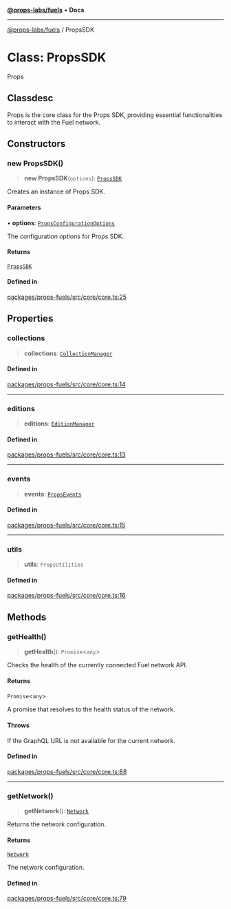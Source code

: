 [**@props-labs/fuels**](../README.md) • **Docs**

***

[@props-labs/fuels](../globals.md) / PropsSDK

# Class: PropsSDK

Props

## Classdesc

Props is the core class for the Props SDK, providing essential functionalities to interact with the Fuel network.

## Constructors

### new PropsSDK()

> **new PropsSDK**(`options`): [`PropsSDK`](PropsSDK.md)

Creates an instance of Props SDK.

#### Parameters

• **options**: [`PropsConfigurationOptions`](../type-aliases/PropsConfigurationOptions.md)

The configuration options for Props SDK.

#### Returns

[`PropsSDK`](PropsSDK.md)

#### Defined in

[packages/props-fuels/src/core/core.ts:25](https://github.com/Props-Labs/octane/blob/09e744f342f4ccab903046cdb8054688422ab64d/packages/props-fuels/src/core/core.ts#L25)

## Properties

### collections

> **collections**: [`CollectionManager`](CollectionManager.md)

#### Defined in

[packages/props-fuels/src/core/core.ts:14](https://github.com/Props-Labs/octane/blob/09e744f342f4ccab903046cdb8054688422ab64d/packages/props-fuels/src/core/core.ts#L14)

***

### editions

> **editions**: [`EditionManager`](EditionManager.md)

#### Defined in

[packages/props-fuels/src/core/core.ts:13](https://github.com/Props-Labs/octane/blob/09e744f342f4ccab903046cdb8054688422ab64d/packages/props-fuels/src/core/core.ts#L13)

***

### events

> **events**: [`PropsEvents`](PropsEvents.md)

#### Defined in

[packages/props-fuels/src/core/core.ts:15](https://github.com/Props-Labs/octane/blob/09e744f342f4ccab903046cdb8054688422ab64d/packages/props-fuels/src/core/core.ts#L15)

***

### utils

> **utils**: `PropsUtilities`

#### Defined in

[packages/props-fuels/src/core/core.ts:16](https://github.com/Props-Labs/octane/blob/09e744f342f4ccab903046cdb8054688422ab64d/packages/props-fuels/src/core/core.ts#L16)

## Methods

### getHealth()

> **getHealth**(): `Promise`\<`any`\>

Checks the health of the currently connected Fuel network API.

#### Returns

`Promise`\<`any`\>

A promise that resolves to the health status of the network.

#### Throws

If the GraphQL URL is not available for the current network.

#### Defined in

[packages/props-fuels/src/core/core.ts:88](https://github.com/Props-Labs/octane/blob/09e744f342f4ccab903046cdb8054688422ab64d/packages/props-fuels/src/core/core.ts#L88)

***

### getNetwork()

> **getNetwork**(): [`Network`](../type-aliases/Network.md)

Returns the network configuration.

#### Returns

[`Network`](../type-aliases/Network.md)

The network configuration.

#### Defined in

[packages/props-fuels/src/core/core.ts:79](https://github.com/Props-Labs/octane/blob/09e744f342f4ccab903046cdb8054688422ab64d/packages/props-fuels/src/core/core.ts#L79)
